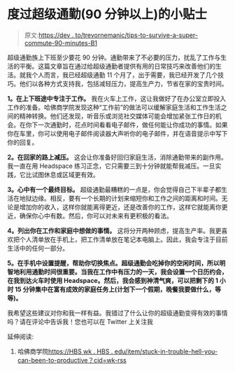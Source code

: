 # 度过超级通勤(90 分钟以上)的小贴士

> 原文:[https://dev . to/trevornemanic/tips-to-survive-a-super-commute-90-minutes-B1](https://dev.to/trevornemanic/tips-to-survive-a-super-commute-90-minutes-b1)

超级通勤族上下班至少要花 90 分钟。通勤带来了不必要的压力，扰乱了工作与生活的平衡。这篇文章旨在通过给超级通勤者提供有用的日常技巧来改善他们的生活。就我个人而言，我已经超级通勤 11 个月了，出于需要，我已经开发了几个技巧。他们以各种方式支持我，包括减轻压力，提高生产力，节省在家的宝贵时间。

**1。在上下班途中专注于工作。**
我在火车上工作，这让我做好了在办公室立即投入工作的准备。哈佛商学院发现这种“工作前”的做法可以缓解家庭生活和工作生活之间的精神转换。他们还发现，听音乐或浏览社交媒体可能会增加紧张工作日的机会。在你下一次通勤时，花点时间看看电子邮件，做任何能让你成功的事情。如果你在车里，你可以使用电子邮件阅读器大声听你的电子邮件，并在语音提示中写下你的回复。

**2。在回家的路上减压。**
这会让你准备好回归家庭生活，消除通勤带来的副作用。我一直在用 Headspace 练习正念，它只需要三到十分钟就能帮我减压。一旦实践，它比试图休息或区域更有效。

**3。心中有一个最终目标。**
超级通勤最糟糕的一点是，你会觉得自己下半辈子都生活在地狱边缘。相反，要有一个长期的计划来缩短你和工作之间的距离和时间。无论是增加你的收入，这样你就能离得更近，还是改善你的工作，这样它就能离你更近，确保你心中有数。然后，你可以对未来有更积极的看法。

**4。列出你在工作和家庭中想做的事情。**
这将分开两种顾虑，提高生产率。我更喜欢把个人清单放在手机上，把工作清单放在笔记本电脑上。因此，我会专注于目前生活中的任何一部分。

**5。在手机中设置提醒，帮助你切换焦点。超级通勤会吃掉你的空闲时间，所以明智地利用通勤时间很重要。当我在工作中有压力的一天，我会设置一个日历约会，在我到达火车时使用 Headspace。然后，我会感到神清气爽，可以把剩下的 1 小时 15 分钟集中在富有成效的家庭任务上(计划下一个假期，晚餐我要做什么，等等)。**

我希望这些建议对你和我一样有益。我错过了什么让你的超级通勤变得有效的事情吗？请在评论中告诉我！您也可以在 Twitter 上关注我

延伸阅读:

1.  哈佛商学院[https://HBS wk . HBS . edu/item/stuck-in-trouble-hell-you-can-been-to-productive？cid=wk-rss](https://hbswk.hbs.edu/item/stuck-in-commuter-hell-you-can-still-be-productive?cid=wk-rss)